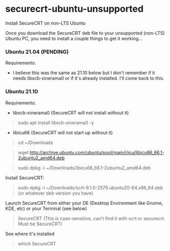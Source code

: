 # securecrt-ubuntu-unsupported
Install SecureCRT on non-LTS Ubuntu


Once you download the SecureCRT deb file to your unsupported (non-LTS) Ubuntu PC, you need to install a couple things to get it working...

### Ubuntu 21.04 (PENDING)
Requirements:
  - I believe this was the same as 21.10 below but I don't remember if it needs libxcb-xinerama0 or if it's already installed. I'll come back to this.

### Ubuntu 21.10
Requirements:  
  - libxcb-xinerama0 (SecureCRT will not install without it)
> sudo apt install libxcb-xinerama0 -y
  - libicu66 (SecureCRT will not start up without it)
> cd ~/Downloads

> wget http://archive.ubuntu.com/ubuntu/pool/main/i/icu/libicu66_66.1-2ubuntu2_amd64.deb

> sudo dpkg -i ~/Downloads/libicu66_66.1-2ubuntu2_amd64.deb

Install SecureCRT:
> sudo dpkg -i ~/Downloads/scrt-9.1.0-2579.ubuntu20-64.x86_64.deb (or whatever deb version you have)

Launch SecureCRT from either your DE (Desktop Environment like Gnome, KDE, etc) or your Terminal (see below)
> SecureCRT 
(This is case-sensitive, can't find it with scrt or securecrt. Must be SecureCRT)

See where it's installed
> which SecureCRT
      
